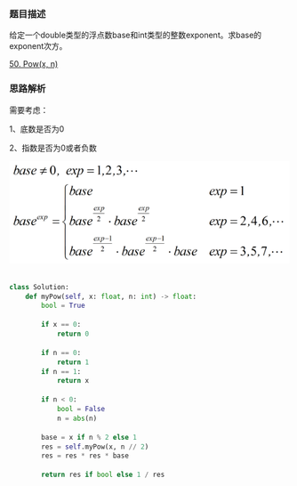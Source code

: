 ### 题目描述

给定一个double类型的浮点数base和int类型的整数exponent。求base的exponent次方。

[50. Pow(x, n)](https://leetcode.cn/problems/powx-n/)

### 思路解析

需要考虑：

1、底数是否为0

2、指数是否为0或者负数

![](https://github.com/1273545169/offer-note/blob/master/%E5%9B%BE%E7%89%87/%E6%95%B0%E5%80%BC%E7%9A%84%E6%95%B4%E6%95%B0%E6%AC%A1%E6%96%B9.png)

```python

class Solution:
    def myPow(self, x: float, n: int) -> float:
        bool = True

        if x == 0:
            return 0

        if n == 0:
            return 1
        if n == 1:
            return x

        if n < 0:
            bool = False
            n = abs(n)

        base = x if n % 2 else 1
        res = self.myPow(x, n // 2)
        res = res * res * base

        return res if bool else 1 / res


```
